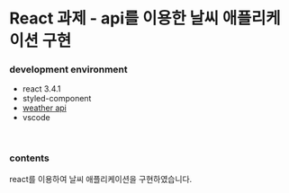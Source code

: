 # React 과제 - api를 이용한 날씨 애플리케이션 구현

### development environment

- react 3.4.1
- styled-component
- [weather api](https://www.data.go.kr/data/15057682/openapi.do)
- vscode

<br>

### contents

react를 이용하여 날씨 애플리케이션을 구현하였습니다.
